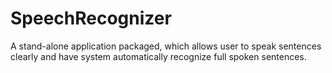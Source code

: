 # SpeechRecognizer
A stand-alone application packaged, which allows user to speak sentences clearly and have system automatically recognize full spoken sentences.
